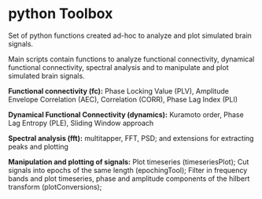 # python Toolbox
Set of python functions created ad-hoc to analyze and plot simulated brain signals. 

Main scripts contain functions to analyze functional connectivity, dynamical functional connectivity, spectral analysis and to manipulate and plot simulated brain signals. 

**Functional connectivity (fc):** Phase Locking Value (PLV), Amplitude Envelope Correlation (AEC), Correlation (CORR), Phase Lag Index (PLI)

**Dynamical Functional Connectivity (dynamics):** Kuramoto order, Phase Lag Entropy (PLE), Sliding Window approach 

**Spectral analysis (fft):** multitapper, FFT, PSD; and extensions for extracting peaks and plotting

**Manipulation and plotting of signals:** Plot timeseries (timeseriesPlot); Cut signals into epochs of the same length (epochingTool); Filter in frequency bands and plot timeseries, phase and amplitude components of the hilbert transform (plotConversions); 


